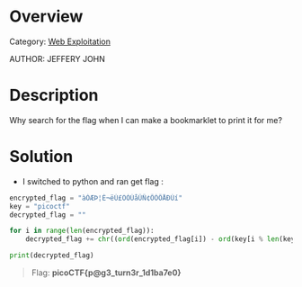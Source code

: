 # Overview 
Category: [Web Exploitation]()

AUTHOR: JEFFERY JOHN

# Description
Why search for the flag when I can make a bookmarklet to print it for me?

# Solution
- I switched to python and ran get flag :
```python
encrypted_flag = "àÒÆÞ¦È¬ëÙ£ÖÓÚåÛÑ¢ÕÓÔÅÐÙí"
key = "picoctf"
decrypted_flag = ""

for i in range(len(encrypted_flag)):
    decrypted_flag += chr((ord(encrypted_flag[i]) - ord(key[i % len(key)]) + 256) % 256)

print(decrypted_flag)
```

>Flag: **picoCTF{p@g3_turn3r_1d1ba7e0}**